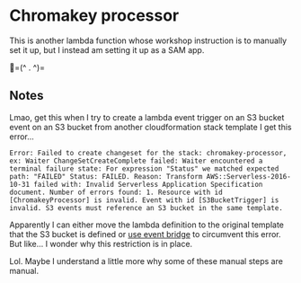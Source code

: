 # Chromakey processor

This is another lambda function whose workshop instruction is to manually set it up, but I instead am setting it up as a SAM app.

💪=(^ . ^)=

## Notes
Lmao, get this when I try to create a lambda event trigger on an S3 bucket event on an S3 bucket from another cloudformation stack template I get this error...

```text
Error: Failed to create changeset for the stack: chromakey-processor, ex: Waiter ChangeSetCreateComplete failed: Waiter encountered a terminal failure state: For expression "Status" we matched expected path: "FAILED" Status: FAILED. Reason: Transform AWS::Serverless-2016-10-31 failed with: Invalid Serverless Application Specification document. Number of errors found: 1. Resource with id [ChromakeyProcessor] is invalid. Event with id [S3BucketTrigger] is invalid. S3 events must reference an S3 bucket in the same template.
```

Apparently I can either move the lambda definition to the original template that the S3 bucket is defined or [use event bridge](https://stackoverflow.com/questions/56503098/how-to-create-s3-and-triggered-lambda-in-2-different-cloudformation-templates) to circumvent this error. But like... I wonder why this restriction is in place.

Lol. Maybe I understand a little more why some of these manual steps are manual.
